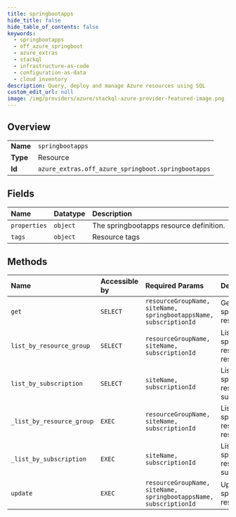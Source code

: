 ```yaml
---
title: springbootapps
hide_title: false
hide_table_of_contents: false
keywords:
  - springbootapps
  - off_azure_springboot
  - azure_extras    
  - stackql
  - infrastructure-as-code
  - configuration-as-data
  - cloud inventory
description: Query, deploy and manage Azure resources using SQL
custom_edit_url: null
image: /img/providers/azure/stackql-azure-provider-featured-image.png
---
```

  
    

## Overview
<table><tbody>
<tr><td><b>Name</b></td><td><code>springbootapps</code></td></tr>
<tr><td><b>Type</b></td><td>Resource</td></tr>
<tr><td><b>Id</b></td><td><code>azure_extras.off_azure_springboot.springbootapps</code></td></tr>
</tbody></table>

## Fields
| Name | Datatype | Description |
|:-----|:---------|:------------|
| `properties` | `object` | The springbootapps resource definition. |
| `tags` | `object` | Resource tags |
## Methods
| Name | Accessible by | Required Params | Description |
|:-----|:--------------|:----------------|:------------|
| `get` | `SELECT` | `resourceGroupName, siteName, springbootappsName, subscriptionId` | Get a springbootapps resource. |
| `list_by_resource_group` | `SELECT` | `resourceGroupName, siteName, subscriptionId` | List springbootapps resource by resourceGroup |
| `list_by_subscription` | `SELECT` | `siteName, subscriptionId` | List springbootapps resource by subscription |
| `_list_by_resource_group` | `EXEC` | `resourceGroupName, siteName, subscriptionId` | List springbootapps resource by resourceGroup |
| `_list_by_subscription` | `EXEC` | `siteName, subscriptionId` | List springbootapps resource by subscription |
| `update` | `EXEC` | `resourceGroupName, siteName, springbootappsName, subscriptionId` | Update a springbootapps resource. |
